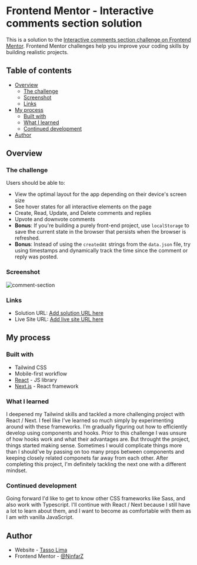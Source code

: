 # Frontend Mentor - Interactive comments section solution

This is a solution to the [Interactive comments section challenge on Frontend Mentor](https://www.frontendmentor.io/challenges/interactive-comments-section-iG1RugEG9). Frontend Mentor challenges help you improve your coding skills by building realistic projects. 

## Table of contents

- [Overview](#overview)
  - [The challenge](#the-challenge)
  - [Screenshot](#screenshot)
  - [Links](#links)
- [My process](#my-process)
  - [Built with](#built-with)
  - [What I learned](#what-i-learned)
  - [Continued development](#continued-development)
- [Author](#author)

## Overview

### The challenge

Users should be able to:

- View the optimal layout for the app depending on their device's screen size
- See hover states for all interactive elements on the page
- Create, Read, Update, and Delete comments and replies
- Upvote and downvote comments
- **Bonus**: If you're building a purely front-end project, use `localStorage` to save the current state in the browser that persists when the browser is refreshed.
- **Bonus**: Instead of using the `createdAt` strings from the `data.json` file, try using timestamps and dynamically track the time since the comment or reply was posted.

### Screenshot

![comment-section](https://user-images.githubusercontent.com/65355075/224479894-0072ffe1-ad1a-4cab-b87f-d73e3486861c.png)

### Links

- Solution URL: [Add solution URL here](https://your-solution-url.com)
- Live Site URL: [Add live site URL here](https://your-live-site-url.com)

## My process

### Built with

- Tailwind CSS
- Mobile-first workflow
- [React](https://reactjs.org/) - JS library
- [Next.js](https://nextjs.org/) - React framework


### What I learned

I deepened my Tailwind skills and tackled a more challenging project with React / Next. I feel like I've learned so much simply by experimenting around with these frameworks. I'm gradually figuring out how to efficiently develop using components and hooks. Prior to this challenge I was unsure of how hooks work and what their advantages are. But throught the project, things started making sense. Sometimes I would complicate things more than I should've by passing on too many props between components and keeping closely related componets far away from each other. After completing this project, I'm definitely tackling the next one with a different mindset.

### Continued development

Going forward I'd like to get to know other CSS frameworks like Sass, and also work with Typescript. I'll continue with React / Next because I still have a lot to learn about them, and I want to become as comfortable with them as I am with vanilla JavaScript.

## Author

- Website - [Tasso Lima](https://ninfarz.github.io/)
- Frontend Mentor - [@NinfarZ](https://www.frontendmentor.io/profile/NinfarZ)

